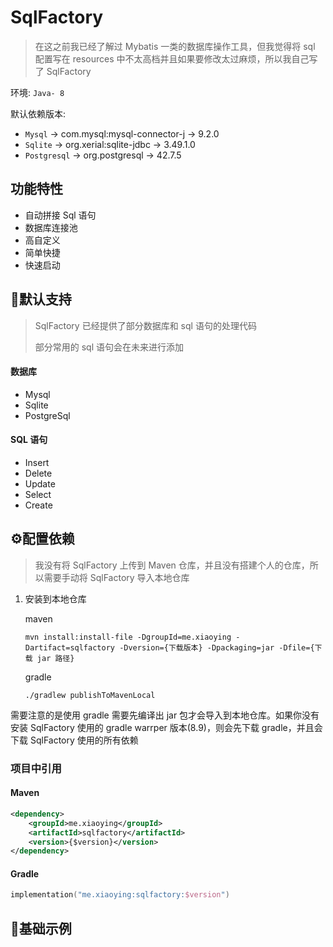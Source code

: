 # SqlFactory

> 在这之前我已经了解过 Mybatis 一类的数据库操作工具，但我觉得将 sql 配置写在 resources 中不太高档并且如果要修改太过麻烦，所以我自己写了 SqlFactory

环境: `Java- 8`

默认依赖版本:

- `Mysql` -> com.mysql:mysql-connector-j -> 9.2.0
- `Sqlite` -> org.xerial:sqlite-jdbc -> 3.49.1.0
- `Postgresql` -> org.postgresql -> 42.7.5



## 功能特性

- 自动拼接 Sql 语句
- 数据库连接池
- 高自定义
- 简单快捷
- 快速启动



## 🤚默认支持

> SqlFactory 已经提供了部分数据库和 sql 语句的处理代码
>
> 部分常用的 sql 语句会在未来进行添加

#### 数据库

- Mysql
- Sqlite
- PostgreSql

#### SQL 语句

- Insert
- Delete
- Update
- Select
- Create



## ⚙️配置依赖

> 我没有将 SqlFactory 上传到 Maven 仓库，并且没有搭建个人的仓库，所以需要手动将 SqlFactory 导入本地仓库

1. 安装到本地仓库

   maven

   ```
   mvn install:install-file -DgroupId=me.xiaoying -Dartifact=sqlfactory -Dversion={下载版本} -Dpackaging=jar -Dfile={下载 jar 路径}
   ```
   gradle
   
   ```
   ./gradlew publishToMavenLocal
   ```

需要注意的是使用 gradle 需要先编译出 jar 包才会导入到本地仓库。如果你没有安装 SqlFactory 使用的 gradle warrper 版本(8.9)，则会先下载 gradle，并且会下载 SqlFactory 使用的所有依赖

### 项目中引用

#### Maven

```xml
<dependency>
    <groupId>me.xiaoying</groupId>
    <artifactId>sqlfactory</artifactId>
    <version>{$version}</version>
</dependency>
```

#### Gradle

```kotlin
implementation("me.xiaoying:sqlfactory:$version")
```



## 📄基础示例
